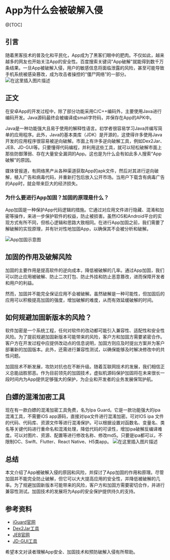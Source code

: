 ﻿# App为什么会被破解入侵
@[TOC]

## 引言

随着黑客技术的普及化和平民化，App成为了黑客们眼中的肥肉。不仅如此，越来越多的网友也开始关注App的安全性。百度搜索关键词"App破解"就能得到数千万条结果。一旦App被破解入侵，用户的敏感信息将面临泄露的风险，甚至可能导致手机系统被感染篡改，成为攻击者操控的“僵尸网络”的一部分。
![在这里插入图片描述](https://img-blog.csdnimg.cn/direct/d1d25b342c4449d1ae014af201e9adba.png)


## 正文

在安卓App的开发过程中，除了部分功能采用C/C++编码外，主要使用Java进行编码开发。Java源码最终会被编译成smali字符码，并保存在App的APK中。

Java是一种功能强大且易于使用的解释性语言。初学者很容易学习Java并编写简单的应用程序。此外，Java的基本类库（JDK）是开源的，这使得许多使用Java开发的应用程序很容易被逆向破解。市面上有许多逆向破解工具，例如Dex2Jar、JEB、JD-GUI等。只要懂得代码编程，并利用这些工具，就可以轻松破解市面上那些防御薄弱、存在大量安全漏洞的App。这也是为什么会有如此多人搜索“App破解”的原因。

媒体曾报道，有网络黑产从各种渠道获取App的apk文件，然后对其进行逆向破解，植入广告和病毒代码，并重新打包后放入公开市场。当用户下载含有病毒广告的App时，就会带来巨大的经济损失。

### 为什么要进行App加固？加固的原理是什么？

App加固是一种保护App代码逻辑的措施。它通过对应用文件进行隐藏、混淆和加密等操作，来进一步保护软件的权益，防止被损害。虽然iOS和Android平台的实现方式有所不同，但核心逻辑和思路大致相同。在进行App加固之前，我们需要了解破解的实现原理，并有针对性地加固App，以确保其不会被分析和破解。

![App加固示意图](https://img-blog.csdnimg.cn/direct/488c2d08291d4007b2ddae34e704c905.png)

## 加固的作用及破解风险

加固的主要作用是提高软件的逆向成本，降低被破解的几率。通过App加固，我们可以防止应用被破解、防止二次打包、防止外挂和防止恶意篡改，进而保障开发者和用户的利益。

然而，加固并不能完全保证应用不会被破解。虽然破解是一种可能性，但加固后的应用可以积极提高加固的强度，增加破解的难度，从而有效延缓破解的时间。

## 如何规避加固新版本的风险？

软件加密是一个系统工程，任何对软件的改动都可能引入兼容性、适配性和安全性风险。为了提前规避加固新版本可能带来的风险，客户方和加固方需要紧密合作。客户方在开发过程中应提供改动点的信息说明，加固方则应及时提出方案并为客户部署新的加固版本。此外，还需进行兼容性测试，以确保能够及时解决修改中的共性问题。

加固技术不断发展，攻防对抗也在不断升级。随着互联网技术的发展，我们相信正义总能战胜邪恶。作为目前领先的加固技术，虚拟机源码保护加固将在未来很长一段时间内为App提供足够强大的保护，为企业和开发者的业务发展保驾护航。
## 白嫖的混淆加密工具

现在有一款白嫖的混淆加密工具免费，名为Ipa Guard。它是一款功能强大的ipa混淆工具，不需要iOS app源码，直接对ipa文件进行混淆加密。可对IOS ipa 文件的代码、代码库、资源文件等进行混淆保护。可以根据设置对函数名、变量名、类名等关键代码进行重命名和混淆处理，降低代码的可读性，增加ipa破解反编译难度。可以对图片、资源、配置等进行修改名称、修改md5。只要是ipa都可以，不限制OC、Swift、Flutter、React Native、H5类app。
![在这里插入图片描述](https://img-blog.csdnimg.cn/direct/748f3201b785420896970ed996bcbb12.png)
## 总结

本文介绍了App被破解入侵的原因和风险，并探讨了App加固的作用和原理。尽管加固并不能完全防止破解，但它可以大大提高应用的安全性，并降低被破解的几率。为了规避加固新版本可能带来的风险，客户方和加固方需要密切合作，并进行兼容性测试。加固技术的发展将为App的安全保护提供持久的支持。

## 参考资料

- [iGuard官网](https://www.ipaguard.com/)
- [Dex2Jar工具](https://github.com/pxb1988/dex2jar)
- [JEB官网](https://www.pnfsoftware.com/jeb/)
- [JD-GUI工具](http://java-decompiler.github.io/)

希望本文对读者理解App安全、加固技术和预防破解入侵有所帮助。


